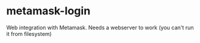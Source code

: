 # metamask-login
Web integration with Metamask. Needs a webserver to work (you can't run it from filesystem)
